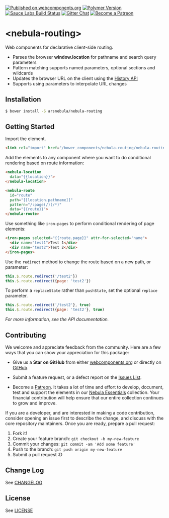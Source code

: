 [![Published on webcomponents.org](https://img.shields.io/badge/webcomponents.org-published-green.svg)](https://www.webcomponents.org/element/arsnebula/nebula-validate)
[![Polymer Version](https://img.shields.io/badge/polymer-v2-blue.svg)](https://www.polymer-project.org)
[![Sauce Labs Build Status](https://img.shields.io/badge/saucelabs-passing-red.svg)](https://saucelabs.com/beta/builds/8b382fc6efd44803ad7eadc9e165f0ef)
[![Gitter Chat](https://badges.gitter.im/org.png)](https://gitter.im/arsnebula/webcomponents)
[![Become a Patreon](https://img.shields.io/badge/patreon-support_us-orange.svg)](https://www.patreon.com/arsnebula)

# \<nebula-routing\>

Web components for declarative client-side routing.

- Parses the browser **window.location** for pathname and search query parameters
- Pattern matching supports named parameters, optional sections and wildcards
- Updates the browser URL on the client using the [History API](https://developer.mozilla.org/en-US/docs/Web/API/History)
- Supports using parameters to interpolate URL changes

## Installation

```sh
$ bower install -S arsnebula/nebula-routing
```

## Getting Started

Import the element.

```html
<link rel="import" href="/bower_components/nebula-routing/nebula-routing.html">
```

Add the elements to any component where you want to do conditional rendering based on route information:

```html
<nebula-location
  data="{{location}}">
</nebula-location>

<nebula-route
  id="route"
  path="[[location.pathname]]"
  pattern="/:page(/)(/*)"
  data="{{route}}">
</nebula-route>
```

Use something like `iron-pages` to perform conditional rendering of page elements:

```html
<iron-pages selected="{{route.page}}" attr-for-selected="name">
  <div name="test1">Test 1</div>
  <div name="test2">Test 2</div>
</iron-pages>
```

Use the `redirect` method to change the route based on a new path, or parameter:

```js
this.$.route.redirect('/test2'})
this.$.route.redirect({page: 'test2'})
```

To perform a `replaceState` rather than `pushState`, set the optional `replace` parameter.

```js
this.$.route.redirect('/test2'}, true)
this.$.route.redirect({page: 'test2'}, true)
```

*For more information, see the API documentation.*

## Contributing

We welcome and appreciate feedback from the community. Here are a few ways that you can show your appreciation for this package:

* Give us a **Star on GitHub** from either [webcomponents.org](https://www.webcomponents.org/element/arsnebula/nebula-element-mixin) or directly on [GitHub](https://github.com/arsnebula/nebula-element-mixin).

* Submit a feature request, or a defect report on the [Issues List](https://www.webcomponents.org/element/arsnebula/nebula-element-mixin/issues).

* Become a [Patreon](https://www.patreon.com/arsnebula). It takes a lot of time and effort to develop, document, test and support the elements in our [Nebula Essentials](https://www.webcomponents.org/collection/arsnebula/nebula-essentials) collection. Your financial contribution will help ensure that our entire collection continues to grow and improve.

If you are a developer, and are interested in making a code contribution, consider opening an issue first to describe the change, and discuss with the core repository maintainers. Once you are ready, prepare a pull request:

1. Fork it!
2. Create your feature branch: `git checkout -b my-new-feature`
3. Commit your changes: `git commit -am 'Add some feature'`
4. Push to the branch: `git push origin my-new-feature`
5. Submit a pull request :D

## Change Log

See [CHANGELOG](/CHANGELOG.md)

## License

See [LICENSE](/LICENSE.md)